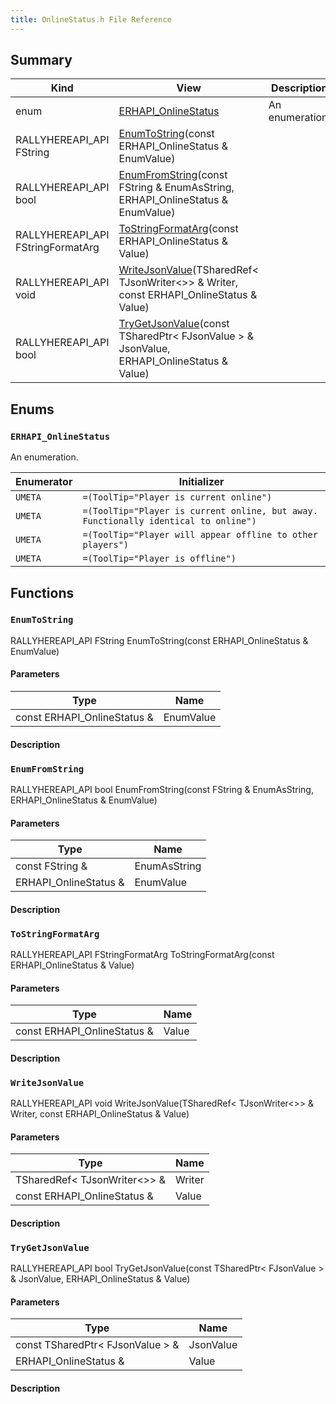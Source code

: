 ```yaml
---
title: OnlineStatus.h File Reference
---
```


## Summary
| Kind | View | Description |
|------|------|-------------|
|enum|[ERHAPI_OnlineStatus](/unreal-plugins/all/onlinestatus_8h/#OnlineStatus_8h_1a5fe5765b2b394ead6db7dda304ee9657)|An enumeration.|
|RALLYHEREAPI_API FString|[EnumToString](/unreal-plugins/all/onlinestatus_8h/#OnlineStatus_8h_1abfb33758dabbab3b32d36155c0fd8c64)(const ERHAPI_OnlineStatus & EnumValue)||
|RALLYHEREAPI_API bool|[EnumFromString](/unreal-plugins/all/onlinestatus_8h/#OnlineStatus_8h_1a71234306a63e6a9a2eb87f4869fe372a)(const FString & EnumAsString, ERHAPI_OnlineStatus & EnumValue)||
|RALLYHEREAPI_API FStringFormatArg|[ToStringFormatArg](/unreal-plugins/all/onlinestatus_8h/#OnlineStatus_8h_1ac9e37d57fc8fb79c56daf850e874f9a0)(const ERHAPI_OnlineStatus & Value)||
|RALLYHEREAPI_API void|[WriteJsonValue](/unreal-plugins/all/onlinestatus_8h/#OnlineStatus_8h_1a0053833dfc02fac7719ec4ac95e1ce5c)(TSharedRef< TJsonWriter<>> & Writer, const ERHAPI_OnlineStatus & Value)||
|RALLYHEREAPI_API bool|[TryGetJsonValue](/unreal-plugins/all/onlinestatus_8h/#OnlineStatus_8h_1a9099b9cb80490382bba9e5e939cadb92)(const TSharedPtr< FJsonValue > & JsonValue, ERHAPI_OnlineStatus & Value)||
## Enums




### `ERHAPI_OnlineStatus` <a id="OnlineStatus_8h_1a5fe5765b2b394ead6db7dda304ee9657"></a>
An enumeration.



| Enumerator | Initializer|
|------------|------------|
|`UMETA`|`=(ToolTip="Player is current online")`|
|`UMETA`|`=(ToolTip="Player is current online, but away.  Functionally identical to online")`|
|`UMETA`|`=(ToolTip="Player will appear offline to other players")`|
|`UMETA`|`=(ToolTip="Player is offline")`|



## Functions



### `EnumToString` <a id="OnlineStatus_8h_1abfb33758dabbab3b32d36155c0fd8c64"></a>

RALLYHEREAPI_API FString EnumToString(const ERHAPI_OnlineStatus & EnumValue)

#### Parameters

| Type | Name |
|------|------|
|const ERHAPI_OnlineStatus &|EnumValue|

#### Description






### `EnumFromString` <a id="OnlineStatus_8h_1a71234306a63e6a9a2eb87f4869fe372a"></a>

RALLYHEREAPI_API bool EnumFromString(const FString & EnumAsString, ERHAPI_OnlineStatus & EnumValue)

#### Parameters

| Type | Name |
|------|------|
|const FString &|EnumAsString|
|ERHAPI_OnlineStatus &|EnumValue|

#### Description






### `ToStringFormatArg` <a id="OnlineStatus_8h_1ac9e37d57fc8fb79c56daf850e874f9a0"></a>

RALLYHEREAPI_API FStringFormatArg ToStringFormatArg(const ERHAPI_OnlineStatus & Value)

#### Parameters

| Type | Name |
|------|------|
|const ERHAPI_OnlineStatus &|Value|

#### Description






### `WriteJsonValue` <a id="OnlineStatus_8h_1a0053833dfc02fac7719ec4ac95e1ce5c"></a>

RALLYHEREAPI_API void WriteJsonValue(TSharedRef< TJsonWriter<>> & Writer, const ERHAPI_OnlineStatus & Value)

#### Parameters

| Type | Name |
|------|------|
|TSharedRef< TJsonWriter<>> &|Writer|
|const ERHAPI_OnlineStatus &|Value|

#### Description






### `TryGetJsonValue` <a id="OnlineStatus_8h_1a9099b9cb80490382bba9e5e939cadb92"></a>

RALLYHEREAPI_API bool TryGetJsonValue(const TSharedPtr< FJsonValue > & JsonValue, ERHAPI_OnlineStatus & Value)

#### Parameters

| Type | Name |
|------|------|
|const TSharedPtr< FJsonValue > &|JsonValue|
|ERHAPI_OnlineStatus &|Value|

#### Description







